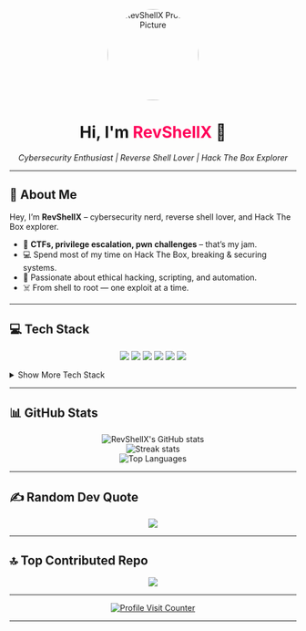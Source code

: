 <p align="center">
  <img src="https://avatars.githubusercontent.com/u/861269212?v=4" alt="RevShellX Profile Picture" width="160" style="border-radius: 50%;">
</p>

<h1 align="center">Hi, I'm <span style="color:#ff0059;">RevShellX</span> 👋</h1>
<p align="center">
  <em>Cybersecurity Enthusiast | Reverse Shell Lover | Hack The Box Explorer</em>
</p>

---

## 👾 About Me

Hey, I’m <strong>RevShellX</strong> – cybersecurity nerd, reverse shell lover, and Hack The Box explorer.  

- 🚩 **CTFs, privilege escalation, pwn challenges** – that’s my jam.
- 💻 Spend most of my time on Hack The Box, breaking & securing systems.
- 🔐 Passionate about ethical hacking, scripting, and automation.
- ☠️ From shell to root — one exploit at a time.

---

## 💻 Tech Stack

<p align="center">
  <!-- Shields.io badges for languages, tools, and platforms -->
  <!-- (No change to your original icons, just wrapped for center and clarity) -->
  <img src="https://img.shields.io/badge/go-%2300ADD8.svg?style=for-the-badge&logo=go&logoColor=white"/>
  <img src="https://img.shields.io/badge/python-3670A0?style=for-the-badge&logo=python&logoColor=ffdd54"/>
  <img src="https://img.shields.io/badge/PowerShell-%235391FE.svg?style=for-the-badge&logo=powershell&logoColor=white"/>
  <img src="https://img.shields.io/badge/JavaScript-%23323330.svg?style=for-the-badge&logo=javascript&logoColor=%23F7DF1E"/>
  <img src="https://img.shields.io/badge/java-%23ED8B00.svg?style=for-the-badge&logo=openjdk&logoColor=white"/>
  <img src="https://img.shields.io/badge/html5-%23E34F26.svg?style=for-the-badge&logo=html5&logoColor=white"/>
  <!-- Add/keep your other badges below as needed... -->
</p>

<details>
<summary>Show More Tech Stack</summary>

<p align="center">
  <!-- (Continue with your full badge list here) -->
  <img src="https://img.shields.io/badge/AWS-%23FF9900.svg?style=for-the-badge&logo=amazon-aws&logoColor=white"/>
  <img src="https://img.shields.io/badge/Azure-%230072C6.svg?style=for-the-badge&logo=microsoftazure&logoColor=white"/>
  <img src="https://img.shields.io/badge/Cloudflare-F38020?style=for-the-badge&logo=Cloudflare&logoColor=white"/>
  <img src="https://img.shields.io/badge/nginx-%23009639.svg?style=for-the-badge&logo=nginx&logoColor=white"/>
  <img src="https://img.shields.io/badge/docker-%230db7ed.svg?style=for-the-badge&logo=docker&logoColor=white"/>
  <!-- ...continue as per your original list... -->
</p>
</details>

---

## 📊 GitHub Stats

<p align="center">
  <img src="https://github-readme-stats.vercel.app/api?username=RevShellX&theme=radical&hide_border=false&include_all_commits=false&count_private=false" alt="RevShellX's GitHub stats" />
  <br>
  <img src="https://nirzak-streak-stats.vercel.app/?user=RevShellX&theme=radical&hide_border=false" alt="Streak stats" />
  <br>
  <img src="https://github-readme-stats.vercel.app/api/top-langs/?username=RevShellX&theme=radical&hide_border=false&include_all_commits=false&count_private=false&layout=compact" alt="Top Languages" />
</p>

---

## ✍️ Random Dev Quote

<p align="center">
  <img src="https://quotes-github-readme.vercel.app/api?type=horizontal&theme=tokyonight" />
</p>

---

## 🔝 Top Contributed Repo

<p align="center">
  <img src="https://github-contributor-stats.vercel.app/api?username=RevShellX&limit=5&theme=dark&combine_all_yearly_contributions=true" />
</p>

---

<p align="center">
  <a href="https://visitcount.itsvg.in/api?id=RevShellX&icon=10&color=13">
    <img src="https://visitcount.itsvg.in/api?id=RevShellX&icon=10&color=13" alt="Profile Visit Counter" />
  </a>
</p>

<!-- Proudly created with GPRM ( https://gprm.itsvg.in ) -->

---

